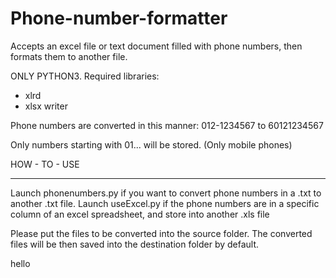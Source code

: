 # Phone-number-formatter
Accepts an excel file or text document filled with phone numbers, then formats them to another file.

ONLY PYTHON3.
Required libraries:
- xlrd
- xlsx writer

Phone numbers are converted in this manner:
012-1234567 to 60121234567

Only numbers starting with 01... will be stored. (Only mobile phones)

HOW - TO - USE
****************
Launch phonenumbers.py if you want to convert phone numbers in a .txt to another .txt file.
Launch useExcel.py if the phone numbers are in a specific column of an excel spreadsheet, and store into another .xls file

Please put the files to be converted into the source folder.
The converted files will be then saved into the destination folder by default.

hello
